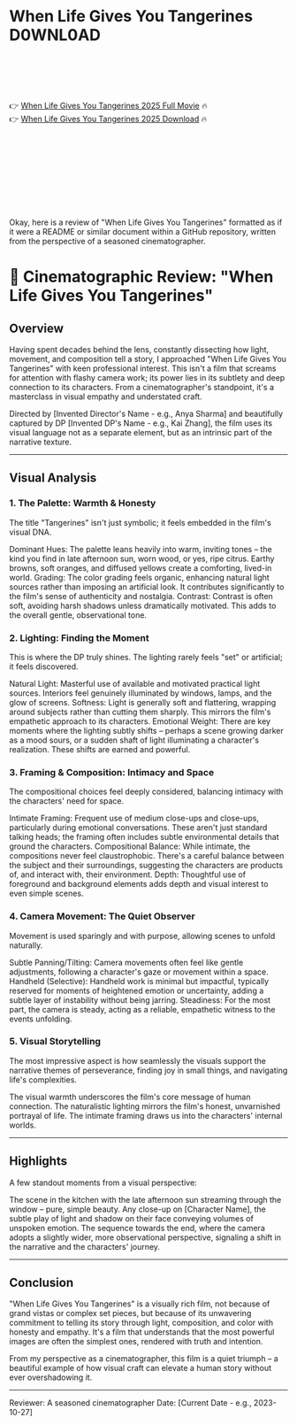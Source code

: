 # When Life Gives You Tangerines D0WNL0AD

<br><br><br><br>


👉 <a href="https://Tod-thessaltnizou1974.github.io/sbispvteae/">When Life Gives You Tangerines 2025 Full Movie</a> 🔥
<br>
👉 <a href="https://Tod-thessaltnizou1974.github.io/sbispvteae/">When Life Gives You Tangerines 2025 Download</a> 🔥


<br><br><br><br><br><br><br><br>


Okay, here is a review of "When Life Gives You Tangerines" formatted as if it were a README or similar document within a GitHub repository, written from the perspective of a seasoned cinematographer.


# 🍊 Cinematographic Review: "When Life Gives You Tangerines"

## Overview

Having spent decades behind the lens, constantly dissecting how light, movement, and composition tell a story, I approached "When Life Gives You Tangerines" with keen professional interest. This isn't a film that screams for attention with flashy camera work; its power lies in its subtlety and deep connection to its characters. From a cinematographer's standpoint, it's a masterclass in visual empathy and understated craft.

Directed by [Invented Director's Name - e.g., Anya Sharma] and beautifully captured by DP [Invented DP's Name - e.g., Kai Zhang], the film uses its visual language not as a separate element, but as an intrinsic part of the narrative texture.

---

## Visual Analysis

### 1. The Palette: Warmth & Honesty

The title "Tangerines" isn't just symbolic; it feels embedded in the film's visual DNA.

   Dominant Hues: The palette leans heavily into warm, inviting tones – the kind you find in late afternoon sun, worn wood, or yes, ripe citrus. Earthy browns, soft oranges, and diffused yellows create a comforting, lived-in world.
   Grading: The color grading feels organic, enhancing natural light sources rather than imposing an artificial look. It contributes significantly to the film's sense of authenticity and nostalgia.
   Contrast: Contrast is often soft, avoiding harsh shadows unless dramatically motivated. This adds to the overall gentle, observational tone.

### 2. Lighting: Finding the Moment

This is where the DP truly shines. The lighting rarely feels "set" or artificial; it feels discovered.

   Natural Light: Masterful use of available and motivated practical light sources. Interiors feel genuinely illuminated by windows, lamps, and the glow of screens.
   Softness: Light is generally soft and flattering, wrapping around subjects rather than cutting them sharply. This mirrors the film's empathetic approach to its characters.
   Emotional Weight: There are key moments where the lighting subtly shifts – perhaps a scene growing darker as a mood sours, or a sudden shaft of light illuminating a character's realization. These shifts are earned and powerful.

### 3. Framing & Composition: Intimacy and Space

The compositional choices feel deeply considered, balancing intimacy with the characters' need for space.

   Intimate Framing: Frequent use of medium close-ups and close-ups, particularly during emotional conversations. These aren't just standard talking heads; the framing often includes subtle environmental details that ground the characters.
   Compositional Balance: While intimate, the compositions never feel claustrophobic. There's a careful balance between the subject and their surroundings, suggesting the characters are products of, and interact with, their environment.
   Depth: Thoughtful use of foreground and background elements adds depth and visual interest to even simple scenes.

### 4. Camera Movement: The Quiet Observer

Movement is used sparingly and with purpose, allowing scenes to unfold naturally.

   Subtle Panning/Tilting: Camera movements often feel like gentle adjustments, following a character's gaze or movement within a space.
   Handheld (Selective): Handheld work is minimal but impactful, typically reserved for moments of heightened emotion or uncertainty, adding a subtle layer of instability without being jarring.
   Steadiness: For the most part, the camera is steady, acting as a reliable, empathetic witness to the events unfolding.

### 5. Visual Storytelling

The most impressive aspect is how seamlessly the visuals support the narrative themes of perseverance, finding joy in small things, and navigating life's complexities.

   The visual warmth underscores the film's core message of human connection.
   The naturalistic lighting mirrors the film's honest, unvarnished portrayal of life.
   The intimate framing draws us into the characters' internal worlds.

---

## Highlights

A few standout moments from a visual perspective:

   The scene in the kitchen with the late afternoon sun streaming through the window – pure, simple beauty.
   Any close-up on [Character Name], the subtle play of light and shadow on their face conveying volumes of unspoken emotion.
   The sequence towards the end, where the camera adopts a slightly wider, more observational perspective, signaling a shift in the narrative and the characters' journey.

---

## Conclusion

"When Life Gives You Tangerines" is a visually rich film, not because of grand vistas or complex set pieces, but because of its unwavering commitment to telling its story through light, composition, and color with honesty and empathy. It's a film that understands that the most powerful images are often the simplest ones, rendered with truth and intention.

From my perspective as a cinematographer, this film is a quiet triumph – a beautiful example of how visual craft can elevate a human story without ever overshadowing it.

---

Reviewer: A seasoned cinematographer
Date: [Current Date - e.g., 2023-10-27]


